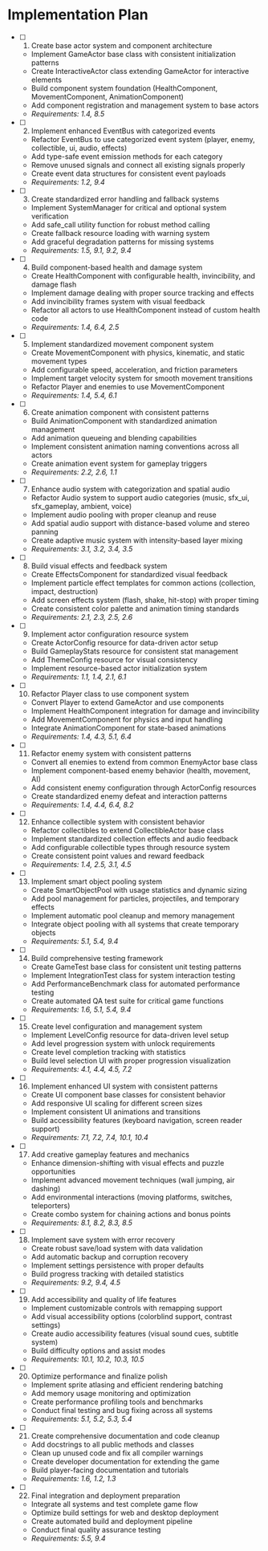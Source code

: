 # Implementation Plan

- [ ] 1. Create base actor system and component architecture
  - Implement GameActor base class with consistent initialization patterns
  - Create InteractiveActor class extending GameActor for interactive elements
  - Build component system foundation (HealthComponent, MovementComponent, AnimationComponent)
  - Add component registration and management system to base actors
  - _Requirements: 1.4, 8.5_

- [ ] 2. Implement enhanced EventBus with categorized events
  - Refactor EventBus to use categorized event system (player, enemy, collectible, ui, audio, effects)
  - Add type-safe event emission methods for each category
  - Remove unused signals and connect all existing signals properly
  - Create event data structures for consistent event payloads
  - _Requirements: 1.2, 9.4_

- [ ] 3. Create standardized error handling and fallback systems
  - Implement SystemManager for critical and optional system verification
  - Add safe_call utility function for robust method calling
  - Create fallback resource loading with warning system
  - Add graceful degradation patterns for missing systems
  - _Requirements: 1.5, 9.1, 9.2, 9.4_

- [ ] 4. Build component-based health and damage system
  - Create HealthComponent with configurable health, invincibility, and damage flash
  - Implement damage dealing with proper source tracking and effects
  - Add invincibility frames system with visual feedback
  - Refactor all actors to use HealthComponent instead of custom health code
  - _Requirements: 1.4, 6.4, 2.5_

- [ ] 5. Implement standardized movement component system
  - Create MovementComponent with physics, kinematic, and static movement types
  - Add configurable speed, acceleration, and friction parameters
  - Implement target velocity system for smooth movement transitions
  - Refactor Player and enemies to use MovementComponent
  - _Requirements: 1.4, 5.4, 6.1_

- [ ] 6. Create animation component with consistent patterns
  - Build AnimationComponent with standardized animation management
  - Add animation queueing and blending capabilities
  - Implement consistent animation naming conventions across all actors
  - Create animation event system for gameplay triggers
  - _Requirements: 2.2, 2.6, 1.1_

- [ ] 7. Enhance audio system with categorization and spatial audio
  - Refactor Audio system to support audio categories (music, sfx_ui, sfx_gameplay, ambient, voice)
  - Implement audio pooling with proper cleanup and reuse
  - Add spatial audio support with distance-based volume and stereo panning
  - Create adaptive music system with intensity-based layer mixing
  - _Requirements: 3.1, 3.2, 3.4, 3.5_

- [ ] 8. Build visual effects and feedback system
  - Create EffectsComponent for standardized visual feedback
  - Implement particle effect templates for common actions (collection, impact, destruction)
  - Add screen effects system (flash, shake, hit-stop) with proper timing
  - Create consistent color palette and animation timing standards
  - _Requirements: 2.1, 2.3, 2.5, 2.6_

- [ ] 9. Implement actor configuration resource system
  - Create ActorConfig resource for data-driven actor setup
  - Build GameplayStats resource for consistent stat management
  - Add ThemeConfig resource for visual consistency
  - Implement resource-based actor initialization system
  - _Requirements: 1.1, 1.4, 2.1, 6.1_

- [ ] 10. Refactor Player class to use component system
  - Convert Player to extend GameActor and use components
  - Implement HealthComponent integration for damage and invincibility
  - Add MovementComponent for physics and input handling
  - Integrate AnimationComponent for state-based animations
  - _Requirements: 1.4, 4.3, 5.1, 6.4_

- [ ] 11. Refactor enemy system with consistent patterns
  - Convert all enemies to extend from common EnemyActor base class
  - Implement component-based enemy behavior (health, movement, AI)
  - Add consistent enemy configuration through ActorConfig resources
  - Create standardized enemy defeat and interaction patterns
  - _Requirements: 1.4, 4.4, 6.4, 8.2_

- [ ] 12. Enhance collectible system with consistent behavior
  - Refactor collectibles to extend CollectibleActor base class
  - Implement standardized collection effects and audio feedback
  - Add configurable collectible types through resource system
  - Create consistent point values and reward feedback
  - _Requirements: 1.4, 2.5, 3.1, 4.5_

- [ ] 13. Implement smart object pooling system
  - Create SmartObjectPool with usage statistics and dynamic sizing
  - Add pool management for particles, projectiles, and temporary effects
  - Implement automatic pool cleanup and memory management
  - Integrate object pooling with all systems that create temporary objects
  - _Requirements: 5.1, 5.4, 9.4_

- [ ] 14. Build comprehensive testing framework
  - Create GameTest base class for consistent unit testing patterns
  - Implement IntegrationTest class for system interaction testing
  - Add PerformanceBenchmark class for automated performance testing
  - Create automated QA test suite for critical game functions
  - _Requirements: 1.6, 5.1, 5.4, 9.4_

- [ ] 15. Create level configuration and management system
  - Implement LevelConfig resource for data-driven level setup
  - Add level progression system with unlock requirements
  - Create level completion tracking with statistics
  - Build level selection UI with proper progression visualization
  - _Requirements: 4.1, 4.4, 4.5, 7.2_

- [ ] 16. Implement enhanced UI system with consistent patterns
  - Create UI component base classes for consistent behavior
  - Add responsive UI scaling for different screen sizes
  - Implement consistent UI animations and transitions
  - Build accessibility features (keyboard navigation, screen reader support)
  - _Requirements: 7.1, 7.2, 7.4, 10.1, 10.4_

- [ ] 17. Add creative gameplay features and mechanics
  - Enhance dimension-shifting with visual effects and puzzle opportunities
  - Implement advanced movement techniques (wall jumping, air dashing)
  - Add environmental interactions (moving platforms, switches, teleporters)
  - Create combo system for chaining actions and bonus points
  - _Requirements: 8.1, 8.2, 8.3, 8.5_

- [ ] 18. Implement save system with error recovery
  - Create robust save/load system with data validation
  - Add automatic backup and corruption recovery
  - Implement settings persistence with proper defaults
  - Build progress tracking with detailed statistics
  - _Requirements: 9.2, 9.4, 4.5_

- [ ] 19. Add accessibility and quality of life features
  - Implement customizable controls with remapping support
  - Add visual accessibility options (colorblind support, contrast settings)
  - Create audio accessibility features (visual sound cues, subtitle system)
  - Build difficulty options and assist modes
  - _Requirements: 10.1, 10.2, 10.3, 10.5_

- [ ] 20. Optimize performance and finalize polish
  - Implement sprite atlasing and efficient rendering batching
  - Add memory usage monitoring and optimization
  - Create performance profiling tools and benchmarks
  - Conduct final testing and bug fixing across all systems
  - _Requirements: 5.1, 5.2, 5.3, 5.4_

- [ ] 21. Create comprehensive documentation and code cleanup
  - Add docstrings to all public methods and classes
  - Clean up unused code and fix all compiler warnings
  - Create developer documentation for extending the game
  - Build player-facing documentation and tutorials
  - _Requirements: 1.6, 1.2, 1.3_

- [ ] 22. Final integration and deployment preparation
  - Integrate all systems and test complete game flow
  - Optimize build settings for web and desktop deployment
  - Create automated build and deployment pipeline
  - Conduct final quality assurance testing
  - _Requirements: 5.5, 9.4_
